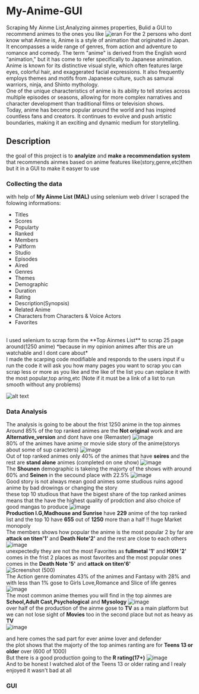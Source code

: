 # My-Anime-GUI
Scraping My Ainme List,Analyzing ainmes properties, Bulid a GUI to recommend animes to the ones you like
![eran](https://user-images.githubusercontent.com/94745919/232258116-71d27e54-aabd-40ac-910d-d344b6aa9184.jpg)
For the 2 persons who dont know what Anime is, Anime is a style of animation that originated in Japan. It encompasses a wide range of genres, from action and adventure to romance and comedy. The term "anime" is derived from the English word "animation," but it has come to refer specifically to Japanese animation.
</br>
Anime is known for its distinctive visual style, which often features large eyes, colorful hair, and exaggerated facial expressions. It also frequently employs themes and motifs from Japanese culture, such as samurai warriors, ninja, and Shinto mythology.
</br>
One of the unique characteristics of anime is its ability to tell stories across multiple episodes or seasons, allowing for more complex narratives and character development than traditional films or television shows.
</br>
Today, anime has become popular around the world and has inspired countless fans and creators. It continues to evolve and push artistic boundaries, making it an exciting and dynamic medium for storytelling.
## Description
the goal of this project is to **analyize** and **make a recommendation system** that recommends ainmes based on anime features like(story,genre,etc)then but it in a GUI to make it easyer to use 
</br>
### Collecting the data 
with help of **My Ainme List (MAL)** using selenium web driver I scraped the folowing informations:
</br>
* Titles
* Scores
* Popularty
* Ranked
* Members
* Paltform
* Studio
* Episodes
* Aired
* Genres
* Themes
* Demographic
* Duration
* Rating
* Description(Synopsis)
* Related Anime
* Characters from Characters & Voice Actors
* Favorites
</br>
I used selenium to scrap form the **Top Ainmes List** to scrap 25 page around(1250 anime) *because in my opinion animes after this are un watchable and I dont care about*
</br>
I made the scarping code modifiable and responds to the users input if u run the code it will ask you how many pages you want to scrap you can scrap less or more as you like and the like of the list you can replace it with the most popular,top aring,etc (Note if it must be a link of a list to run smooth without any problems)

![alt text](https://user-images.githubusercontent.com/94745919/232259708-19e05348-7785-4299-9d48-73b742379bb1.jpg)
</br>
### Data Analysis
The analysis is going to be about the frist 1250 anime in the top ainmes
</br>
Around 85% of the top ranked animes are the **Not original** work and are **Alternative_version** and dont have one (Remaster)
![image](https://user-images.githubusercontent.com/94745919/232334713-a4850472-d52c-4659-aa11-7f0053157a9c.png)
</br>
80% of the animes have anime or movie side story of the anime(storys about some of sup caracters)
![image](https://user-images.githubusercontent.com/94745919/232335025-125769c8-a46b-4965-8c21-e2790b73e1cb.png)
</br>
Out of top ranked animes only 40% of the animes that have **seires** and the rest are **stand alone** animes
(completed on one show)
![image](https://user-images.githubusercontent.com/94745919/232335037-3153c3ec-6f76-4222-ba70-22e59be6def8.png)
</br>
The **Shounen** demographic is takeing the majorty of the shows with around 60% and **Seinen** in the secound place with 22.5%
![image](https://user-images.githubusercontent.com/94745919/232335076-868941fa-779f-4372-a0e9-dd0ed21b29fb.png)
</br>
Good story is not always mean good animes some studious ruins agood anime by bad drowings or changing the story 
</br>
these top 10 studious that have the bigest share of the top ranked animes means that the have the highest quality of prodction and also choice of good mangas to produce
![image](https://user-images.githubusercontent.com/94745919/232335633-58e17829-18c0-4e1a-af6a-baaa720b204f.png)
</br>
**Production I.G,Madhouse and Sunrise** have **229** anime of the top ranked list and the top 10 have **655** out of **1250** more than a half !! huge Market monopoly
</br>
The members shows how popular the anime is the most popular 2 by far are **attack on titen'1'** and **Death Note'2'** and the rest are close to each others
![image](https://user-images.githubusercontent.com/94745919/232336398-f4a05c50-0c38-4531-bbfd-a20c6ceaa819.png)
<br>
unexpectedly they are not the most Favorites as **fullmetal '1'** and **HXH '2'** comes in the frist 2 places as most favorites and the most popular ones comes in the **Death Note '5'** and **attack on titen'6'**
<br>
![Screenshot (500)](https://user-images.githubusercontent.com/94745919/232336508-98633c51-15d0-4130-a8e8-6d4b16e483eb.png)
<br>
The Action genre dominates 43% of the animes and Fantasy with 28% and with less than 1% gose to Girls Love,Romance and Slice of life genres
![image](https://user-images.githubusercontent.com/94745919/232336551-761be6dd-ee14-406d-8892-ed1c21db84e3.png)
<br>
The most common anime themes you will find in the top ainmes are **School,Adult Cast,Psychological** and **Mysology**
![image](https://user-images.githubusercontent.com/94745919/232336822-8d97bb3c-1a27-48f2-aa5d-e217f8376d95.png)
<br>
over half of the production of the ainme gose to **TV** as a main platform but we can not lose sight of **Movies** too in the second place but not as heavy as **TV**
<br>
![image](https://user-images.githubusercontent.com/94745919/232336879-00f89036-9c50-4124-b221-7692a2a05980.png)

and here comes the sad part for ever anime lover and defender
<br>
the plot shows that the majorty of the top animes ranting are for **Teens 13 or older** over (600 of 1000)
<br>
But there is a good production going to the **R rating(17+)**
![image](https://user-images.githubusercontent.com/94745919/232336943-9571e145-fe11-49f5-96a5-53ebca0cf494.png)
<br>
And to be honest I watched alot of the Teens 13 or older rating and I realy enjoyed it wasn't bad at all
### GUI

